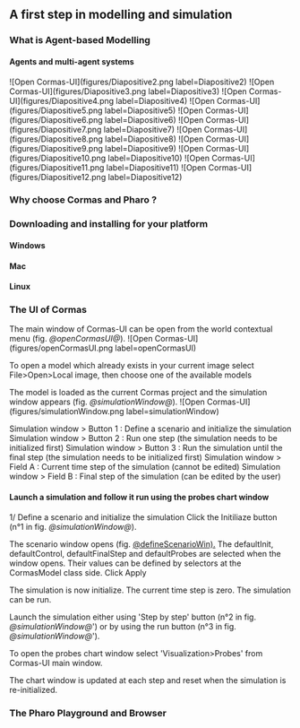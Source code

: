 ## A first step in modelling and simulation### What is Agent-based Modelling#### Agents and multi-agent systems![Open Cormas-UI](figures/Diapositive2.png label=Diapositive2)![Open Cormas-UI](figures/Diapositive3.png label=Diapositive3)![Open Cormas-UI](figures/Diapositive4.png label=Diapositive4)![Open Cormas-UI](figures/Diapositive5.png label=Diapositive5)![Open Cormas-UI](figures/Diapositive6.png label=Diapositive6)![Open Cormas-UI](figures/Diapositive7.png label=Diapositive7)![Open Cormas-UI](figures/Diapositive8.png label=Diapositive8)![Open Cormas-UI](figures/Diapositive9.png label=Diapositive9)![Open Cormas-UI](figures/Diapositive10.png label=Diapositive10)![Open Cormas-UI](figures/Diapositive11.png label=Diapositive11)![Open Cormas-UI](figures/Diapositive12.png label=Diapositive12)### Why choose Cormas and Pharo ?### Downloading and installing for your platform#### Windows#### Mac#### Linux ### The UI of CormasThe main window of Cormas-UI can be open from the world contextual menu \(fig. *@openCormasUI@*\).![Open Cormas-UI](figures/openCormasUI.png label=openCormasUI)To open a model which already exists in your current image select File>Open>Local image, then choose one of the available modelsThe model is loaded as the current Cormas project and the simulation window appears \(fig. *@simulationWindow@*\).![Open Cormas-UI](figures/simulationWindow.png label=simulationWindow)Simulation window > Button 1 : Define a scenario and initialize the simulation Simulation window > Button 2 : Run one step \(the simulation needs to be initialized first\)Simulation window > Button 3 : Run the simulation until the final step \(the simulation needs to be initialized first\)Simulation window > Field A : Current time step of the simulation \(cannot be edited\)Simulation window > Field B : Final step of the simulation \(can be edited by the user\)#### Launch a simulation and follow it run using the probes chart window1/ Define a scenario and initialize the simulationClick the Initiliaze button \(n°1 in fig. *@simulationWindow@*\).The scenario window opens \(fig. [@defineScenarioWin\).](figures/defineScenarioWin.png) The defaultInit, defaultControl, defaultFinalStep and defaultProbes are selected when the window opens. Their values  can be defined by selectors at the CormasModel class side.Click ApplyThe simulation is now initialize. The current time step is zero. The simulation can be run.Launch the simulation either using 'Step by step' button \(n°2 in fig. *@simulationWindow@*'\) or by using the run button \(n°3 in fig. *@simulationWindow@*'\).To open the probes chart window select 'Visualization>Probes' from Cormas-UI main window. The chart window is updated at each step and reset when the simulation is re-initialized.### The Pharo Playground and Browser